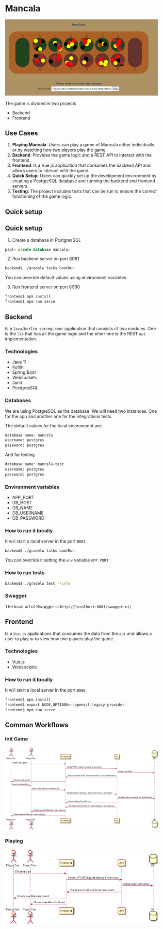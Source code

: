 # Mancala

![Mancala](mancala.png)

The game is divided in two projects

- Backend
- Frontend

## Use Cases

1. **Playing Mancala**: Users can play a game of Mancala either individually or by watching how two players play the game.
2. **Backend**: Provides the game logic and a REST API to interact with the frontend.
3. **Frontend**: Is a Vue.js application that consumes the backend API and allows users to interact with the game.
4. **Quick Setup**: Users can quickly set up the development environment by creating a PostgreSQL database and running the backend and frontend servers.
5. **Testing**: The project includes tests that can be run to ensure the correct functioning of the game logic.

## Quick setup

## Quick setup

1) Create a database in PostgresSQL

```sql
psql> create database mancala;
```

2) Run backend server on port 8081

```sh
backend$ ./gradelw tasks bootRun
```

You can override default values using environment variables.

3) Run frontend server on port 8080

```sh
frontend$ npm install
frontend$ npm run serve
```

## Backend

Is a `Java/Kotlin spring-boot`  application that consists of two modules. One is the `lib` that has all the game logic and the other one is the REST `api` implementation.

### Technologies

- Java 11
- Kotlin
- Spring Boot
- Websockets
- Junit
- PostgresSQL

### Databases

We are using PostgreSQL as the database. We will need two instances. One for the app and another one for the integrations tests.

The default values for the local environment are:

```sh
database name: mancala
username: postgres
password: postgres
```

And for testing

```sh
database name: mancala-test
username: postgres
password: postgres
```

### Environment variables

- APP_PORT
- DB_HOST
- DB_NAME
- DB_USERNAME
- DB_PASSWORD

### How to run it locally

It will start a local server in the port `8081`

```sh
backend$ ./gradelw tasks bootRun
```

You can override it setting the `env` variable `APP_PORT`

### How to run tests

```sh
backend$ ./gradelw test --info
```

### Swagger

The local url of Swagger is `http://localhost:8081/swagger-ui/`

## Frontend

Is a `Vue.js` applications that consumes the data from the `api` and allows a user to play or to view how two players play the game.

### Technologies

- Vue.js
- Websockets

### How to run it locally

It will start a local server in the port `8080`

```sh
frontend$ npm install
frontend$ export NODE_OPTIONS=--openssl-legacy-provider
frontend$ npm run serve
```

## Common Workflows

### Init Game

![Init Game Workflow](./uml/initGame.png)

### Playing

![Playing](./uml/playing.png)